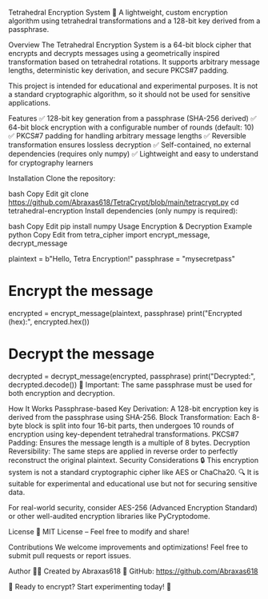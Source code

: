 Tetrahedral Encryption System 🔐
A lightweight, custom encryption algorithm using tetrahedral transformations and a 128-bit key derived from a passphrase.

Overview
The Tetrahedral Encryption System is a 64-bit block cipher that encrypts and decrypts messages using a geometrically inspired transformation based on tetrahedral rotations. It supports arbitrary message lengths, deterministic key derivation, and secure PKCS#7 padding.

This project is intended for educational and experimental purposes. It is not a standard cryptographic algorithm, so it should not be used for sensitive applications.

Features
✅ 128-bit key generation from a passphrase (SHA-256 derived)
✅ 64-bit block encryption with a configurable number of rounds (default: 10)
✅ PKCS#7 padding for handling arbitrary message lengths
✅ Reversible transformation ensures lossless decryption
✅ Self-contained, no external dependencies (requires only numpy)
✅ Lightweight and easy to understand for cryptography learners

Installation
Clone the repository:

bash
Copy
Edit
git clone https://github.com/Abraxas618/TetraCrypt/blob/main/tetracrypt.py
cd tetrahedral-encryption
Install dependencies (only numpy is required):

bash
Copy
Edit
pip install numpy
Usage
Encryption & Decryption Example
python
Copy
Edit
from tetra_cipher import encrypt_message, decrypt_message

plaintext = b"Hello, Tetra Encryption!"
passphrase = "mysecretpass"

# Encrypt the message
encrypted = encrypt_message(plaintext, passphrase)
print("Encrypted (hex):", encrypted.hex())

# Decrypt the message
decrypted = decrypt_message(encrypted, passphrase)
print("Decrypted:", decrypted.decode())
📌 Important: The same passphrase must be used for both encryption and decryption.

How It Works
Passphrase-based Key Derivation: A 128-bit encryption key is derived from the passphrase using SHA-256.
Block Transformation: Each 8-byte block is split into four 16-bit parts, then undergoes 10 rounds of encryption using key-dependent tetrahedral transformations.
PKCS#7 Padding: Ensures the message length is a multiple of 8 bytes.
Decryption Reversibility: The same steps are applied in reverse order to perfectly reconstruct the original plaintext.
Security Considerations
🔒 This encryption system is not a standard cryptographic cipher like AES or ChaCha20.
🔍 It is suitable for experimental and educational use but not for securing sensitive data.

For real-world security, consider AES-256 (Advanced Encryption Standard) or other well-audited encryption libraries like PyCryptodome.

License
📜 MIT License – Feel free to modify and share!

Contributions
We welcome improvements and optimizations! Feel free to submit pull requests or report issues.

Author
👨‍💻 Created by Abraxas618
🔗 GitHub: https://github.com/Abraxas618

🎯 Ready to encrypt? Start experimenting today! 🚀 
